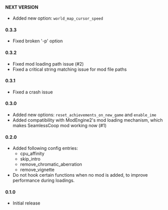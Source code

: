 #### NEXT VERSION
* Added new option: `world_map_cursor_speed`

#### 0.3.3
* Fixed broken '-p' option

#### 0.3.2
* Fixed mod loading path issue (#2)
* Fixed a critical string matching issue for mod file paths

#### 0.3.1
* Fixed a crash issue

#### 0.3.0
* Added new options: `reset_achievements_on_new_game` and `enable_ime`
* Added compatibility with ModEngine2's mod loading mechanism, which makes SeamlessCoop mod working now (#1)

#### 0.2.0
+ Added following config entries:
    - cpu_affinity
    - skip_intro
    - remove_chromatic_aberration
    - remove_vignette
+ Do not hook certain functions when no mod is added, to improve performance during loadings.

#### 0.1.0
* Initial release

